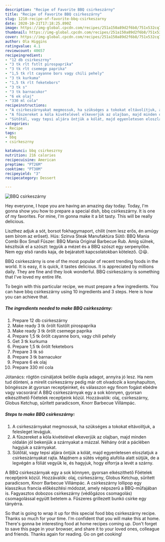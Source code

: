 ```yaml
---
description: "Recipe of Favorite BBQ csirkeszárny"
title: "Recipe of Favorite BBQ csirkeszárny"
slug: 1210-recipe-of-favorite-bbq-csirkeszarny
date: 2020-10-21T17:18:25.890Z
image: https://img-global.cpcdn.com/recipes/251a150a89d2f6b8/751x532cq70/bbq-csirkeszarny-recept-foto.jpg
thumbnail: https://img-global.cpcdn.com/recipes/251a150a89d2f6b8/751x532cq70/bbq-csirkeszarny-recept-foto.jpg
cover: https://img-global.cpcdn.com/recipes/251a150a89d2f6b8/751x532cq70/bbq-csirkeszarny-recept-foto.jpg
author: Ola Higgins
ratingvalue: 4.1
reviewcount: 40657
recipeingredient:
- "12 db csirkeszrny"
- "3 tk rlt fstlt pirospaprika"
- "3 tk rlt csemege paprika"
- "1,5 tk rlt cayanne bors vagy chili pehely"
- "3 tk kurkuma"
- "1,5 tk rlt feketebors"
- "3 tk s"
- "3 tk barnacukor"
- "6 ek olaj"
- "330 ml cola"
recipeinstructions:
- "A csirkeszárnyakat megmossuk, ha szükséges a tokokat eltávolítjuk, a felesleget levágjuk."
- "A fűszereket a kóla kivételével elkeverjük az olajban, majd minden oldalán jól bekenjük a szárnyakat a mázzal. Néhány órát a páclében hagyjuk a szárnyakat."
- "Sütőtál, vagy tepsi aljára öntjük a kólát, majd egyenletesen eloszlatjuk a csirkeszárnyakat rajta. Majdnem a sütés végéig alufólia alatt sütjük, de a legvégén a fóliát vegyük le, és hagyjuk, hogy elforrja a levét a szárny."
categories:
- Recipe
tags:
- bbq
- csirkeszrny

katakunci: bbq csirkeszrny 
nutrition: 216 calories
recipecuisine: American
preptime: "PT26M"
cooktime: "PT30M"
recipeyield: "3"
recipecategory: Dessert

---
```



![BBQ csirkeszárny](https://img-global.cpcdn.com/recipes/251a150a89d2f6b8/751x532cq70/bbq-csirkeszarny-recept-foto.jpg)

Hey everyone, I hope you are having an amazing day today. Today, I'm gonna show you how to prepare a special dish, bbq csirkeszárny. It is one of my favorites. For mine, I'm gonna make it a bit tasty. This will be really delicious.

Liszthez adjuk a sót, borsot fokhagymaport, chilit (nem lesz erős, én amúgy sem bírom az erőset). Hús: Szinva Steak Manufaktúra Sütő: BBQ Mania Combi Box Small Fűszer: BBQ Mania Original Barbecue Rub. Amíg sülnek, készítsük el a szószt: tegyük a mézet és a BBQ szószt egy serpenyőbe. Nem egy első randis kaja, de bejáratott kapcsolatokban kötelező. 😉😃.

BBQ csirkeszárny is one of the most popular of recent trending foods in the world. It is easy, it is quick, it tastes delicious. It is appreciated by millions daily. They are fine and they look wonderful. BBQ csirkeszárny is something that I've loved my entire life.


To begin with this particular recipe, we must prepare a few ingredients. You can have bbq csirkeszárny using 10 ingredients and 3 steps. Here is how you can achieve that.

<!--inarticleads1-->

##### The ingredients needed to make BBQ csirkeszárny:

1. Prepare 12 db csirkeszárny
1. Make ready 3 tk őrölt füstölt pirospaprika
1. Make ready 3 tk őrölt csemege paprika
1. Prepare 1,5 tk őrölt cayanne bors, vagy chili pehely
1. Get 3 tk kurkuma
1. Prepare 1,5 tk őrölt feketebors
1. Prepare 3 tk só
1. Prepare 3 tk barnacukor
1. Prepare 6 ek olaj
1. Prepare 330 ml cola


Jótanács: rögtön csináljatok belőle dupla adagot, annyira jó lesz. Ha nem tud dönteni, a mirelit csirkeszárny pedig már ott olvadozik a konyhapulton, böngéssze át gyorsan receptjeinket, és válasszon egy finom fogást ebédre vagy vacsorára! A BBQ csirkeszárnyak egy a sok könnyen, gyorsan elkészíthető Főételek receptjeink közül. Hozzávalók: olaj, csirkeszárny, Globus Ketchup, sűrített paradicsom, Knorr Barbecue Villámpác. 

<!--inarticleads2-->

##### Steps to make BBQ csirkeszárny:

1. A csirkeszárnyakat megmossuk, ha szükséges a tokokat eltávolítjuk, a felesleget levágjuk.
1. A fűszereket a kóla kivételével elkeverjük az olajban, majd minden oldalán jól bekenjük a szárnyakat a mázzal. Néhány órát a páclében hagyjuk a szárnyakat.
1. Sütőtál, vagy tepsi aljára öntjük a kólát, majd egyenletesen eloszlatjuk a csirkeszárnyakat rajta. Majdnem a sütés végéig alufólia alatt sütjük, de a legvégén a fóliát vegyük le, és hagyjuk, hogy elforrja a levét a szárny.


A BBQ csirkeszárnyak egy a sok könnyen, gyorsan elkészíthető Főételek receptjeink közül. Hozzávalók: olaj, csirkeszárny, Globus Ketchup, sűrített paradicsom, Knorr Barbecue Villámpác. A csirkeszárny lollipop egy klasszikus francia előkészítési módozat, amely népszerű a BBQ-műfajában is. Fagyasztos dobozos csirkeszárny (védőgázos csomagolás) csomagolással együtt betetem a. Fűszeres grillezett bunkó csirke egy tányérra. 

So that is going to wrap it up for this special food bbq csirkeszárny recipe. Thanks so much for your time. I'm confident that you will make this at home. There's gonna be interesting food at home recipes coming up. Don't forget to save this page in your browser, and share it to your loved ones, colleague and friends. Thanks again for reading. Go on get cooking!
